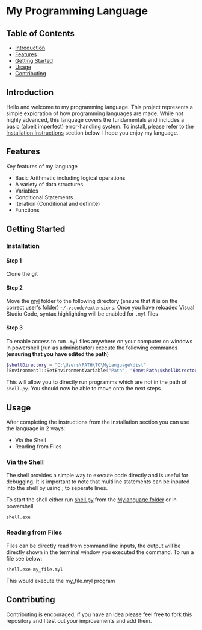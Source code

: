 # My Programming Language



## Table of Contents

- [Introduction](#introduction)
- [Features](#features)
- [Getting Started](#getting-started)
- [Usage](#usage)
- [Contributing](#contributing)

## Introduction

Hello and welcome to my programming language. This project represents a simple exploration of how programming languages are made. While not highly advanced, this language covers the fundamentals and includes a basic (albeit imperfect) error-handling system. To install, please refer to the [Installation Instructions](#installation) section below. I hope you enjoy my language.

## Features

Key features of my language

- Basic Arithmetic including logical operations
- A variety of data structures
- Variables
- Conditional Statements
- Iteration (Conditional and definite)
- Functions

## Getting Started

### Installation

#### Step 1
Clone the git

#### Step 2 
Move the [myl](https://github.com/WithoutTheDot/MyLanguage/tree/main/myl) folder to the following directory (ensure that it is on the correct user's folder) `~/.vscode/extensions`. Once you have reloaded Visual Studio Code, syntax highlighting will be enabled for `.myl` files

#### Step 3
To enable access to run `.myl` files anywhere on your computer on windows in powershell (run as administrator) execute the following commands (__ensuring that you have edited the path__)

```powershell
$shellDirectory = "C:\Users\PATH\TO\MyLanguage\dist"
[Environment]::SetEnvironmentVariable("Path", "$env:Path;$shellDirectory", [EnvironmentVariableTarget]::Machine)
```
This will allow you to directly run programms which are not in the path of `shell.py`.
You should now be able to move onto the next steps

## Usage

After completing the instructions from the installation section you can use the language in 2 ways:

- Via the Shell
- Reading from Files

### Via the Shell
The shell provides a simple way to execute code directly and is useful for debugging. It is important to note that multiline statements can be inputed into the shell by using ; to seperate lines. 

To start the shell either run [shell.py](https://github.com/WithoutTheDot/MyLanguage/tree/main/MyLanguage) from the [Mylanguage folder](https://github.com/WithoutTheDot/MyLanguage/tree/main/MyLanguage) or in powershell
```
shell.exe
```

### Reading from Files
Files can be directly read from command line inputs, the output will be directly shown in the terminal window you executed the command. To run a file see below:
```
shell.exe my_file.myl
```
This would execute the my_file.myl program


## Contributing

Contributing is encouraged, if you have an idea please feel free to fork this repository and I test out your improvements and add them.

